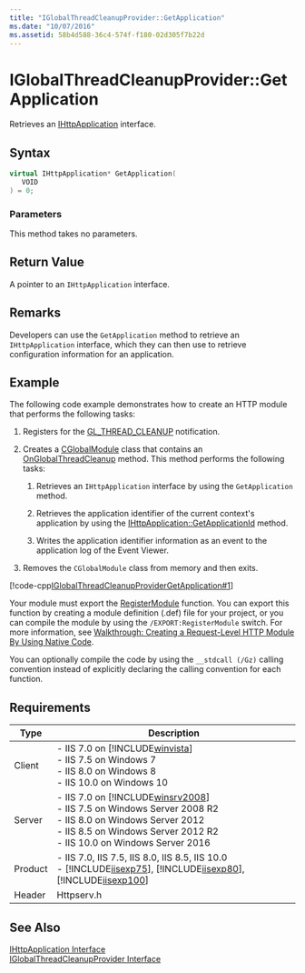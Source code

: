```yaml
---
title: "IGlobalThreadCleanupProvider::GetApplication"
ms.date: "10/07/2016"
ms.assetid: 58b4d588-36c4-574f-f180-02d305f7b22d
---
```

# IGlobalThreadCleanupProvider::GetApplication
Retrieves an [IHttpApplication](../../web-development-reference/native-code-api-reference/ihttpapplication-interface.md) interface.  
  
## Syntax  
  
```cpp  
virtual IHttpApplication* GetApplication(  
   VOID  
) = 0;  
```  
  
### Parameters  
 This method takes no parameters.  
  
## Return Value  
 A pointer to an `IHttpApplication` interface.  
  
## Remarks  
 Developers can use the `GetApplication` method to retrieve an `IHttpApplication` interface, which they can then use to retrieve configuration information for an application.  
  
## Example  
 The following code example demonstrates how to create an HTTP module that performs the following tasks:  
  
1. Registers for the [GL_THREAD_CLEANUP](../../web-development-reference/native-code-api-reference/request-processing-constants.md) notification.  
  
2. Creates a [CGlobalModule](../../web-development-reference/native-code-api-reference/cglobalmodule-class.md) class that contains an [OnGlobalThreadCleanup](../../web-development-reference/native-code-api-reference/cglobalmodule-onglobalthreadcleanup-method.md) method. This method performs the following tasks:  
  
    1. Retrieves an `IHttpApplication` interface by using the `GetApplication` method.  
  
    2. Retrieves the application identifier of the current context's application by using the [IHttpApplication::GetApplicationId](../../web-development-reference/native-code-api-reference/ihttpapplication-getapplicationid-method.md) method.  
  
    3. Writes the application identifier information as an event to the application log of the Event Viewer.  
  
3. Removes the `CGlobalModule` class from memory and then exits.  
  
 [!code-cpp[IGlobalThreadCleanupProviderGetApplication#1](../../../samples/snippets/cpp/VS_Snippets_IIS/IIS7/IGlobalThreadCleanupProviderGetApplication/cpp/IGlobalThreadCleanupProviderGetApplication.cpp#1)]  
  
 Your module must export the [RegisterModule](../../web-development-reference/native-code-api-reference/pfn-registermodule-function.md) function. You can export this function by creating a module definition (.def) file for your project, or you can compile the module by using the `/EXPORT:RegisterModule` switch. For more information, see [Walkthrough: Creating a Request-Level HTTP Module By Using Native Code](../../web-development-reference/native-code-development-overview/walkthrough-creating-a-request-level-http-module-by-using-native-code.md).  
  
 You can optionally compile the code by using the `__stdcall (/Gz)` calling convention instead of explicitly declaring the calling convention for each function.  
  
## Requirements  
  
|Type|Description|  
|----------|-----------------|  
|Client|-   IIS 7.0 on [!INCLUDE[winvista](../../wmi-provider/includes/winvista-md.md)]<br />-   IIS 7.5 on Windows 7<br />-   IIS 8.0 on Windows 8<br />-   IIS 10.0 on Windows 10|  
|Server|-   IIS 7.0 on [!INCLUDE[winsrv2008](../../wmi-provider/includes/winsrv2008-md.md)]<br />-   IIS 7.5 on Windows Server 2008 R2<br />-   IIS 8.0 on Windows Server 2012<br />-   IIS 8.5 on Windows Server 2012 R2<br />-   IIS 10.0 on Windows Server 2016|  
|Product|-   IIS 7.0, IIS 7.5, IIS 8.0, IIS 8.5, IIS 10.0<br />-   [!INCLUDE[iisexp75](../../web-development-reference/native-code-api-reference/includes/iisexp75-md.md)], [!INCLUDE[iisexp80](../../web-development-reference/native-code-api-reference/includes/iisexp80-md.md)], [!INCLUDE[iisexp100](../../web-development-reference/native-code-api-reference/includes/iisexp100-md.md)]|  
|Header|Httpserv.h|  
  
## See Also  
 [IHttpApplication Interface](../../web-development-reference/native-code-api-reference/ihttpapplication-interface.md)   
 [IGlobalThreadCleanupProvider Interface](../../web-development-reference/native-code-api-reference/iglobalthreadcleanupprovider-interface.md)
